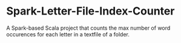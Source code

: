 # Spark-Letter-File-Index-Counter
A Spark-based Scala project that counts the max number of word occurences for each letter in a textfile of a folder.
